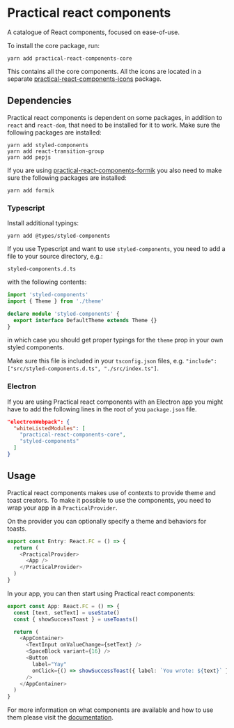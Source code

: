 # Practical react components

A catalogue of React components, focused on ease-of-use.

To install the core package, run:

```shell
yarn add practical-react-components-core
```

This contains all the core components. All the icons are located in a separate
[practical-react-components-icons](https://www.npmjs.com/package/practical-react-components-icons) package.

## Dependencies

Practical react components is dependent on some packages, in addition to `react`
and `react-dom`, that need to be installed for it to work. Make sure the
following packages are installed:

```shell
yarn add styled-components
yarn add react-transition-group
yarn add pepjs
```

If you are using [practical-react-components-formik](https://www.npmjs.com/package/practical-react-components-formik) you also need to make sure
the following packages are installed:

```shell
yarn add formik
```

### Typescript

Install additional typings:

```shell
yarn add @types/styled-components
```

If you use Typescript and want to use `styled-components`, you need to add a
file to your source directory, e.g.:

```shell
styled-components.d.ts
```

with the following contents:

```typescript
import 'styled-components'
import { Theme } from './theme'

declare module 'styled-components' {
  export interface DefaultTheme extends Theme {}
}
```

in which case you should get proper typings for the `theme` prop in your own
styled components.

Make sure this file is included in your `tsconfig.json` files, e.g.
`"include": ["src/styled-components.d.ts", "./src/index.ts"]`.

### Electron

If you are using Practical react components with an Electron app you might have
to add the following lines in the root of you `package.json` file.

```json
"electronWebpack": {
  "whiteListedModules": [
    "practical-react-components-core",
    "styled-components"
  ]
}
```

## Usage

Practical react components makes use of contexts to provide theme and toast
creators. To make it possible to use the components, you need to wrap your app
in a `PracticalProvider`.

On the provider you can optionally specify a theme and behaviors for toasts.

```typescript
export const Entry: React.FC = () => {
  return (
    <PracticalProvider>
      <App />
    </PracticalProvider>
  )
}
```

In your app, you can then start using Practical react components:

```typescript
export const App: React.FC = () => {
  const [text, setText] = useState()
  const { showSuccessToast } = useToasts()

  return (
    <AppContainer>
      <TextInput onValueChange={setText} />
      <SpaceBlock variant={16} />
      <Button
        label="Yay"
        onClick={() => showSuccessToast({ label: `You wrote: ${text}` })}
      />
    </AppContainer>
  )
}
```

For more information on what components are available and how to use them
please visit the [documentation](https://axiscommunications.github.io/practical-react-components).
